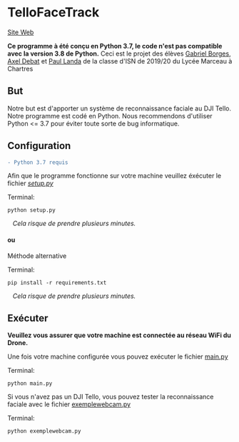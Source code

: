 # TelloFaceTrack

[Site Web](https://axeldebat.github.io/Tello-Face-Track/)

**Ce programme à été conçu en Python 3.7, le code n'est pas compatible avec la version 3.8 de Python.**
 Ceci est le projet des élèves [Gabriel Borges](https://github.com/gabrielsmborges), [Axel Debat](https://github.com/axeldebat) et [Paul Landa](https://github.com/padvan) de la classe d'ISN de 2019/20 du Lycée Marceau à Chartres

## But
Notre but est d'apporter un système de reconnaissance faciale au DJI Tello. Notre programme est codé en Python. Nous recommendons d'utiliser Python <= 3.7 pour éviter toute sorte de bug informatique.

## Configuration

```diff
- Python 3.7 requis
```
Afin que le programme fonctionne sur votre machine veuillez éxécuter le fichier [_setup.py_](setup.py)

Terminal:
```
python setup.py
```
&nbsp;&nbsp;
_Cela risque de prendre plusieurs minutes._

#### ou
Méthode alternative

Terminal: 
```
pip install -r requirements.txt
```
&nbsp;&nbsp;
_Cela risque de prendre plusieurs minutes._


## Exécuter

**Veuillez vous assurer que votre machine est connectée au réseau WiFi du Drone.**

Une fois votre machine configurée vous pouvez exécuter le fichier [main.py](main.py)

Terminal:
```
python main.py
```
Si vous n'avez pas un DJI Tello, vous pouvez tester la reconnaissance faciale avec le fichier [exemplewebcam.py](exemplewebcam.py)

Terminal:
```
python exemplewebcam.py
```
